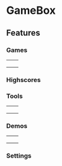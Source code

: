 # GameBox


## Features

### Games

|  |  |
|--|--|
|  |  |
|  |  |
|  |  |

### Highscores


### Tools

|  |  |
|--|--|
|  |  |
|  |  |
|  |  |

###  Demos

|  |  |
|--|--|
|  |  |
|  |  |
|  |  |

### Settings

